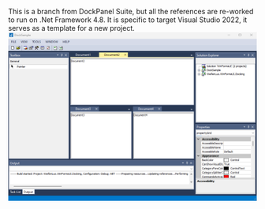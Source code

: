 This is a branch from DockPanel Suite, but all the references are re-worked to run on .Net Framework 4.8. It is specific to target Visual Studio 2022, it serves as a template for a new project.
![](screenshot.png)
